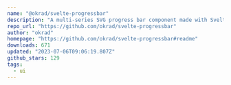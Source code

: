 ```yaml
---
name: "@okrad/svelte-progressbar"
description: "A multi-series SVG progress bar component made with Svelte. It can be rendered both as a linear, radial (circular), semicircular or even custom-shaped progressbar."
repo_url: "https://github.com/okrad/svelte-progressbar"
author: "okrad"
homepage: "https://github.com/okrad/svelte-progressbar#readme"
downloads: 671
updated: "2023-07-06T09:06:19.807Z"
github_stars: 129
tags: 
  - ui
---
```

